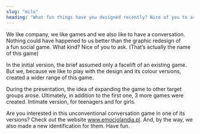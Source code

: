 ```yaml
---
slug: "milo"
heading: "What fun things have you designed recently? Nice of you to ask!"
---
```

We like company, we like games and we also like to have a conversation. Nothing could have happened to us better than the graphic redesign of a fun social game. What kind? Nice of you to ask. (That’s actually the name of this game)

In the initial version, the brief assumed only a facelift of an existing game. But we, because we like to play with the design and its colour versions, created a wider range of this game.

During the presentation, the idea of expanding the game to other target groups arose. Ultimately, in addition to the first one, 3 more games were created. Intimate version, for teenagers and for girls.

Are you interested in this unconventional conversation game in one of its versions? Check out the website www.emocjolandia.pl. And, by the way, we also made a new identification for them. Have fun.